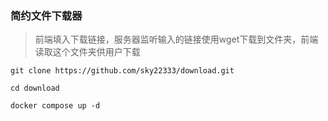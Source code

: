 ### 简约文件下载器
> 前端填入下载链接，服务器监听输入的链接使用wget下载到文件夹，前端读取这个文件夹供用户下载

```
git clone https://github.com/sky22333/download.git
```
```
cd download
```
```
docker compose up -d
```
